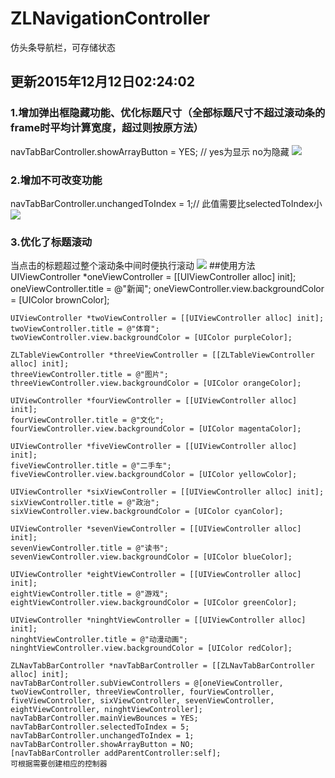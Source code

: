 # ZLNavigationController
仿头条导航栏，可存储状态

## 更新2015年12月12日02:24:02
### 1.增加弹出框隐藏功能、优化标题尺寸（全部标题尺寸不超过滚动条的frame时平均计算宽度，超过则按原方法）
navTabBarController.showArrayButton = YES; // yes为显示 no为隐藏
![](https://raw.githubusercontent.com/sunnyzl/ZLNavigationController/master/demo1.gif)
### 2.增加不可改变功能
navTabBarController.unchangedToIndex = 1;// 此值需要比selectedToIndex小
![](https://raw.githubusercontent.com/sunnyzl/ZLNavigationController/master/demo3.gif)
### 3.优化了标题滚动
当点击的标题超过整个滚动条中间时便执行滚动
![](https://raw.githubusercontent.com/sunnyzl/ZLNavigationController/master/demo2.gif)
##使用方法
    UIViewController *oneViewController = [[UIViewController alloc] init];
    oneViewController.title = @"新闻";
    oneViewController.view.backgroundColor = [UIColor brownColor];
    
    UIViewController *twoViewController = [[UIViewController alloc] init];
    twoViewController.title = @"体育";
    twoViewController.view.backgroundColor = [UIColor purpleColor];
    
    ZLTableViewController *threeViewController = [[ZLTableViewController alloc] init];
    threeViewController.title = @"图片";
    threeViewController.view.backgroundColor = [UIColor orangeColor];
    
    UIViewController *fourViewController = [[UIViewController alloc] init];
    fourViewController.title = @"文化";
    fourViewController.view.backgroundColor = [UIColor magentaColor];
    
    UIViewController *fiveViewController = [[UIViewController alloc] init];
    fiveViewController.title = @"二手车";
    fiveViewController.view.backgroundColor = [UIColor yellowColor];
    
    UIViewController *sixViewController = [[UIViewController alloc] init];
    sixViewController.title = @"政治";
    sixViewController.view.backgroundColor = [UIColor cyanColor];
    
    UIViewController *sevenViewController = [[UIViewController alloc] init];
    sevenViewController.title = @"读书";
    sevenViewController.view.backgroundColor = [UIColor blueColor];
    
    UIViewController *eightViewController = [[UIViewController alloc] init];
    eightViewController.title = @"游戏";
    eightViewController.view.backgroundColor = [UIColor greenColor];
    
    UIViewController *ninghtViewController = [[UIViewController alloc] init];
    ninghtViewController.title = @"动漫动画";
    ninghtViewController.view.backgroundColor = [UIColor redColor];
    
    ZLNavTabBarController *navTabBarController = [[ZLNavTabBarController alloc] init];
    navTabBarController.subViewControllers = @[oneViewController, twoViewController, threeViewController, fourViewController, fiveViewController, sixViewController, sevenViewController, eightViewController, ninghtViewController];
    navTabBarController.mainViewBounces = YES;
    navTabBarController.selectedToIndex = 5;
    navTabBarController.unchangedToIndex = 1;
    navTabBarController.showArrayButton = NO;
    [navTabBarController addParentController:self];
    可根据需要创建相应的控制器
    
